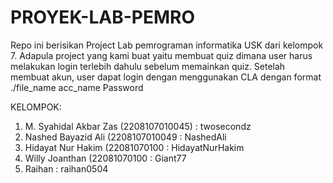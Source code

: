 # PROYEK-LAB-PEMRO

Repo ini berisikan Project Lab pemrograman informatika USK dari kelompok 7.
Adapula project yang kami buat yaitu membuat quiz dimana user harus melakukan login terlebih dahulu sebelum memainkan quiz.
Setelah membuat akun, user dapat login dengan menggunakan CLA dengan format ./file_name acc_name Password

KELOMPOK:
1. M. Syahidal Akbar Zas (2208107010045) : twosecondz
2. Nashed Bayazid Ali (2208107010049 : NashedAli
3. Hidayat Nur Hakim (22081070100 : HidayatNurHakim
4. Willy Joanthan (22081070100 : Giant77
5. Raihan : raihan0504
